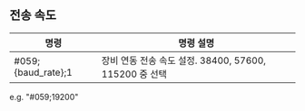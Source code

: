 ## 전송 속도
|명령|명령 설명|
|---|---|
|#059;{baud_rate};1|장비 연동 전송 속도 설정. 38400, 57600, 115200 중 선택|

e.g. "#059;19200"